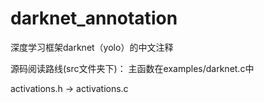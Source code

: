 # darknet_annotation
深度学习框架darknet（yolo）的中文注释

源码阅读路线(src文件夹下)：
主函数在examples/darknet.c中

activations.h → activations.c 
